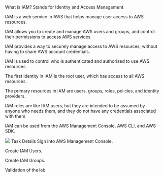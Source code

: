 What is IAM?
Stands for Identity and Access Management.

IAM is a web service in AWS that helps manage user access to AWS resources.

IAM allows you to create and manage AWS users and groups, and control their permissions to access AWS services.

IAM provides a way to securely manage access to AWS resources, without having to share AWS account credentials.

IAM is used to control who is authenticated and authorized to use AWS resources.

The first identity in IAM is the root user, which has access to all AWS resources.

The primary resources in IAM are users, groups, roles, policies, and identity providers.

IAM roles are like IAM users, but they are intended to be assumed by anyone who needs them, and they do not have any credentials associated with them.

IAM can be used from the AWS Management Console, AWS CLI, and AWS SDK.

<img src="https://labresources.whizlabs.com/2d53c05679d7f8b47165253d8e226165/12._introduction_to_amazon_s3.png">
Task Details
Sign into AWS Management Console.

Create IAM Users.

Create IAM Groups.

Validation of the lab
